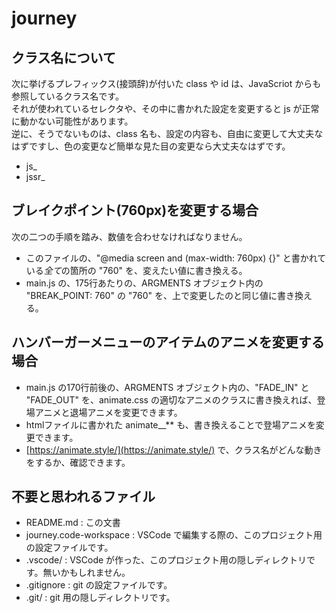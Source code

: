 # journey

## クラス名について

次に挙げるプレフィックス(接頭辞)が付いた class や id は、JavaScriot からも参照しているクラス名です。<br>
それが使われているセレクタや、その中に書かれた設定を変更すると js が正常に動かない可能性があります。<br>
逆に、そうでないものは、class 名も、設定の内容も、自由に変更して大丈夫なはずですし、色の変更など簡単な見た目の変更なら大丈夫なはずです。

- js_
- jssr_


## ブレイクポイント(760px)を変更する場合

次の二つの手順を踏み、数値を合わせなければなりません。
- このファイルの、"@media screen and (max-width: 760px) {}" と書かれている*全て*の箇所の "760" を、変えたい値に書き換える。
- main.js の、175行あたりの、ARGMENTS オブジェクト内の "BREAK_POINT: 760" の "760" を、上で変更したのと同じ値に書き換える。


## ハンバーガーメニューのアイテムのアニメを変更する場合

- main.js の170行前後の、ARGMENTS オブジェクト内の、"FADE_IN" と "FADE_OUT" を、animate.css の適切なアニメのクラスに書き換えれば、登場アニメと退場アニメを変更できます。
- htmlファイルに書かれた animate__** も、書き換えることで登場アニメを変更できます。
- [https://animate.style/](https://animate.style/) で、クラス名がどんな動きをするか、確認できます。


## 不要と思われるファイル

- README.md : この文書
- journey.code-workspace : VSCode で編集する際の、このプロジェクト用の設定ファイルです。
- .vscode/ : VSCode が作った、このプロジェクト用の隠しディレクトリです。無いかもしれません。
- .gitignore : git の設定ファイルです。
- .git/ : git 用の隠しディレクトリです。